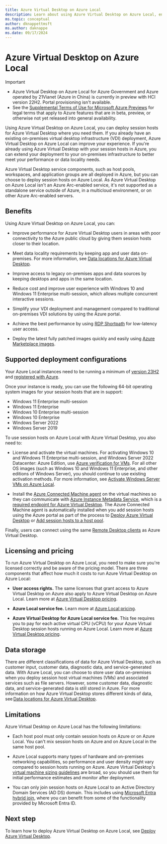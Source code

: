 ```yaml
---
title: Azure Virtual Desktop on Azure Local
description: Learn about using Azure Virtual Desktop on Azure Local, enabling you to deploy session hosts where you need them.
ms.topic: conceptual
author: dknappettmsft
ms.author: daknappe
ms.date: 09/17/2024
---
```


# Azure Virtual Desktop on Azure Local

> [!IMPORTANT]
>- Azure Virtual Desktop on Azure Local for Azure Government and Azure operated by 21Vianet (Azure in China) is currently in preview with HCI version 22H2. Portal provisioning isn't available.
>- See the [Supplemental Terms of Use for Microsoft Azure Previews](https://azure.microsoft.com/support/legal/preview-supplemental-terms/) for legal terms that apply to Azure features that are in beta, preview, or otherwise not yet released into general availability. 

Using Azure Virtual Desktop on Azure Local, you can deploy session hosts for Azure Virtual Desktop where you need them. If you already have an existing on-premises virtual desktop infrastructure (VDI) deployment, Azure Virtual Desktop on Azure Local can improve your experience. If you're already using Azure Virtual Desktop with your session hosts in Azure, you can extend your deployment to your on-premises infrastructure to better meet your performance or data locality needs.

Azure Virtual Desktop service components, such as host pools, workspaces, and application groups are all deployed in Azure, but you can choose to deploy session hosts on Azure Local. As Azure Virtual Desktop on Azure Local isn't an Azure Arc-enabled service, it's not supported as a standalone service outside of Azure, in a multicloud environment, or on other Azure Arc-enabled servers.

## Benefits

Using Azure Virtual Desktop on Azure Local, you can:

- Improve performance for Azure Virtual Desktop users in areas with poor connectivity to the Azure public cloud by giving them session hosts closer to their location.

- Meet data locality requirements by keeping app and user data on-premises. For more information, see [Data locations for Azure Virtual Desktop](data-locations.md).

- Improve access to legacy on-premises apps and data sources by keeping desktops and apps in the same location.

- Reduce cost and improve user experience with Windows 10 and Windows 11 Enterprise multi-session, which allows multiple concurrent interactive sessions.

- Simplify your VDI deployment and management compared to traditional on-premises VDI solutions by using the Azure portal.

- Achieve the best performance by using [RDP Shortpath](rdp-shortpath.md?tabs=managed-networks) for low-latency user access.

- Deploy the latest fully patched images quickly and easily using [Azure Marketplace images](/azure-stack/hci/manage/virtual-machine-image-azure-marketplace).

## Supported deployment configurations

Your Azure Local instances need to be running a minimum of [version 23H2](/azure-stack/hci/release-information) and [registered with Azure](/azure-stack/hci/deploy/register-with-azure).

Once your instance is ready, you can use the following 64-bit operating system images for your session hosts that are in support:

- Windows 11 Enterprise multi-session
- Windows 11 Enterprise
- Windows 10 Enterprise multi-session
- Windows 10 Enterprise
- Windows Server 2022
- Windows Server 2019

To use session hosts on Azure Local with Azure Virtual Desktop, you also need to:

- License and activate the virtual machines. For activating Windows 10 and Windows 11 Enterprise multi-session, and Windows Server 2022 Datacenter: Azure Edition, use [Azure verification for VMs](/azure-stack/hci/deploy/azure-verification). For all other OS images (such as Windows 10 and Windows 11 Enterprise, and other editions of Windows Server), you should continue to use existing activation methods. For more information, see [Activate Windows Server VMs on Azure Local](/azure-stack/hci/manage/vm-activate).

- Install the [Azure Connected Machine agent](/azure/azure-arc/servers/agent-overview) on the virtual machines so they can communicate with [Azure Instance Metadata Service](/azure/virtual-machines/instance-metadata-service), which is a [required endpoint for Azure Virtual Desktop](../virtual-desktop/required-fqdn-endpoint.md). The Azure Connected Machine agent is automatically installed when you add session hosts using the Azure portal as part of the process to [Deploy Azure Virtual Desktop](deploy-azure-virtual-desktop.md) or [Add session hosts to a host pool](add-session-hosts-host-pool.md).

Finally, users can connect using the same [Remote Desktop clients](users/remote-desktop-clients-overview.md) as Azure Virtual Desktop.

## Licensing and pricing

To run Azure Virtual Desktop on Azure Local, you need to make sure you're licensed correctly and be aware of the pricing model. There are three components that affect how much it costs to run Azure Virtual Desktop on Azure Local:

- **User access rights.** The same licenses that grant access to Azure Virtual Desktop on Azure also apply to Azure Virtual Desktop on Azure Local. Learn more at [Azure Virtual Desktop pricing](https://azure.microsoft.com/pricing/details/virtual-desktop/).

- **Azure Local service fee.** Learn more at [Azure Local pricing](https://azure.microsoft.com/pricing/details/azure-stack/hci/).
 
- **Azure Virtual Desktop for Azure Local service fee.** This fee requires you to pay for each active virtual CPU (vCPU) for your Azure Virtual Desktop session hosts running on Azure Local. Learn more at [Azure Virtual Desktop pricing](https://azure.microsoft.com/pricing/details/virtual-desktop/).

## Data storage

There are different classifications of data for Azure Virtual Desktop, such as customer input, customer data, diagnostic data, and service-generated data. With Azure Local, you can choose to store user data on-premises when you deploy session host virtual machines (VMs) and associated services such as file servers. However, some customer data, diagnostic data, and service-generated data is still stored in Azure. For more information on how Azure Virtual Desktop stores different kinds of data, see [Data locations for Azure Virtual Desktop](data-locations.md).

## Limitations

Azure Virtual Desktop on Azure Local has the following limitations:

- Each host pool must only contain session hosts on Azure or on Azure Local. You can't mix session hosts on Azure and on Azure Local in the same host pool.

- Azure Local supports many types of hardware and on-premises networking capabilities, so performance and user density might vary compared to session hosts running on Azure. Azure Virtual Desktop's [virtual machine sizing guidelines](/windows-server/remote/remote-desktop-services/virtual-machine-recs) are broad, so you should use them for initial performance estimates and monitor after deployment.

- You can only join session hosts on Azure Local to an Active Directory Domain Services (AD DS) domain. This includes using [Microsoft Entra hybrid join](/entra/identity/devices/concept-hybrid-join), where you can benefit from some of the functionality provided by Microsoft Entra ID.

## Next step

To learn how to deploy Azure Virtual Desktop on Azure Local, see [Deploy Azure Virtual Desktop](deploy-azure-virtual-desktop.md).
